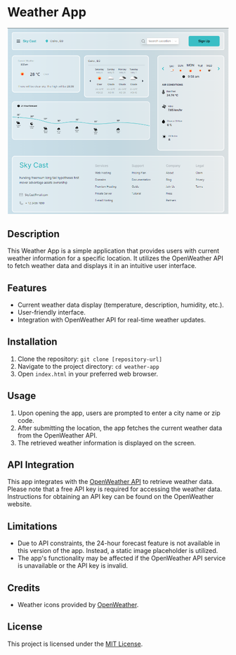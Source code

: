 # Weather App

![Weather App](weather_app_screenshot.png)

## Description
This Weather App is a simple application that provides users with current weather information for a specific location. It utilizes the OpenWeather API to fetch weather data and displays it in an intuitive user interface.

## Features
- Current weather data display (temperature, description, humidity, etc.).
- User-friendly interface.
- Integration with OpenWeather API for real-time weather updates.

## Installation
1. Clone the repository: `git clone [repository-url]`
2. Navigate to the project directory: `cd weather-app`
3. Open `index.html` in your preferred web browser.

## Usage
1. Upon opening the app, users are prompted to enter a city name or zip code.
2. After submitting the location, the app fetches the current weather data from the OpenWeather API.
3. The retrieved weather information is displayed on the screen.

## API Integration
This app integrates with the [OpenWeather API](https://openweathermap.org/api) to retrieve weather data. Please note that a free API key is required for accessing the weather data. Instructions for obtaining an API key can be found on the OpenWeather website.

## Limitations
- Due to API constraints, the 24-hour forecast feature is not available in this version of the app. Instead, a static image placeholder is utilized.
- The app's functionality may be affected if the OpenWeather API service is unavailable or the API key is invalid.

## Credits
- Weather icons provided by [OpenWeather](https://openweathermap.org/weather-conditions).

## License
This project is licensed under the [MIT License](LICENSE).
